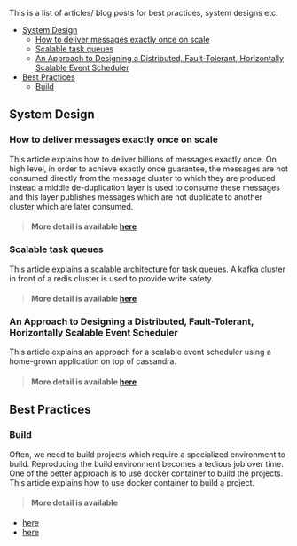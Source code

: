 This is a list of articles/ blog posts for best practices, system designs etc.

<!-- TOC -->

- [System Design](#system-design)
    - [How to deliver messages exactly once on scale](#how-to-deliver-messages-exactly-once-on-scale)
    - [Scalable task queues](#scalable-task-queues)
    - [An Approach to Designing a Distributed, Fault-Tolerant, Horizontally Scalable Event Scheduler](#an-approach-to-designing-a-distributed-fault-tolerant-horizontally-scalable-event-scheduler)
- [Best Practices](#best-practices)
    - [Build](#build)

<!-- /TOC -->

## System Design

### How to deliver messages exactly once on scale

This article explains how to deliver billions of messages exactly once. On high level, in order to achieve exactly once guarantee, the messages are not consumed directly from the message cluster to which they are produced instead a middle de-duplication layer is used to consume these messages and this layer publishes messages which are not duplicate to another cluster which are later consumed.

> #### More detail is available [here](https://segment.com/blog/exactly-once-delivery/)

### Scalable task queues

This article explains a scalable architecture for task queues. A kafka cluster in front of a redis cluster is used to provide write safety.

> #### More detail is available [here](https://slack.engineering/scaling-slacks-job-queue-687222e9d100)


### An Approach to Designing a Distributed, Fault-Tolerant, Horizontally Scalable Event Scheduler

This article explains an approach for a scalable event scheduler using a home-grown application on top of cassandra.

> #### More detail is available [here](https://medium.com/walmartlabs/an-approach-to-designing-distributed-fault-tolerant-horizontally-scalable-event-scheduler-278c9c380637)

## Best Practices

### Build

Often, we need to build projects which require a specialized environment to build. Reproducing the build environment becomes a tedious job over time.
One of the better approach is to use docker container to build the projects.
This article explains how to use docker container to build a project.

> #### More detail is available
>
- [here](https://mikulskibartosz.name/how-to-build-a-project-inside-a-docker-container-fd575058bf4a)
- [here](https://dzone.com/articles/maven-build-local-project-with-docker-why)

